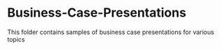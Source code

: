 # Business-Case-Presentations
This folder contains samples of business case presentations for various topics

